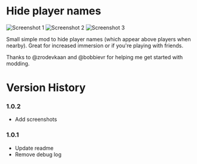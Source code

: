 # Hide player names

![Screenshot 1](https://i.imgur.com/bwJvxmW.png)
![Screenshot 2](https://i.imgur.com/SCM8N1g.png)
![Screenshot 3](https://i.imgur.com/WX7RYqk.png)


Small simple mod to hide player names (which appear above players when nearby). Great for increased immersion or if you're playing with friends.

Thanks to @zrodevkaan and @bobbievr for helping me get started with modding.

# Version History

### 1.0.2
 - Add screenshots

### 1.0.1
 - Update readme
 - Remove debug log